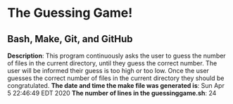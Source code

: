 # The Guessing Game!
## Bash, Make, Git, and GitHub
**Description**: This program continuously asks the user to guess the number of files in the current 
directory, until they guess the correct number. The user will be informed their guess is too high or too 
low. Once the user guesses the correct number of files in the current directory they should be congratulated.
**The date and time the make file was generated is**: 
Sun Apr  5 22:46:49 EDT 2020
**The number of lines in the guessinggame.sh**: 
24
